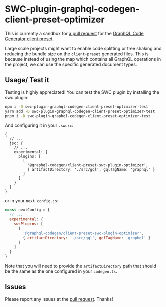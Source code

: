 # SWC-plugin-graphql-codegen-client-preset-optimizer
This is currently a sandbox for [a pull request](https://github.com/dotansimha/graphql-code-generator/pull/8759) 
for the [GraphQL Code Generator client preset](https://the-guild.dev/graphql/codegen/plugins/presets/preset-client).

Large scale projects might want to enable code splitting or tree shaking and reducing the bundle size
on the `client-preset` generated files. This is because instead of using the map which contains all GraphQL 
operations in the project, we can use the specific generated document types.

## Usage/ Test it
Testing is highly appreciated! You can test the SWC plugin by installing the swc plugin:
```bash
npm i -D swc-plugin-graphql-codegen-client-preset-optimizer-test
yarn add -D swc-plugin-graphql-codegen-client-preset-optimizer-test
pnpm i -D swc-plugin-graphql-codegen-client-preset-optimizer-test
```

And configuring it in your `.swcrc`:
```json5
{
  // ...
  jsc: {
    // ...
    experimental: {
      plugins: [
        [
          '@graphql-codegen/client-preset-swc-plugin-optimizer',
          { artifactDirectory: './src/gql', gqlTagName: 'graphql' }
        ]
      ]
    }
  }
}
```

or in your `next.config.js`:
```js
const nextConfig = {
  // ...
  experimental: {
    swcPlugins: [
      [
        '@graphql-codegen/client-preset-swc-plugin-optimizer', 
        { artifactDirectory: './src/gql', gqlTagName: 'graphql' }
      ]
    ]
  }
}
```

Note that you will need to provide the `artifactDirectory` path that should be the same as the one configured in your `codegen.ts`.

## Issues
Please report any issues at the [pull request](https://github.com/dotansimha/graphql-code-generator/pull/8759). Thanks!